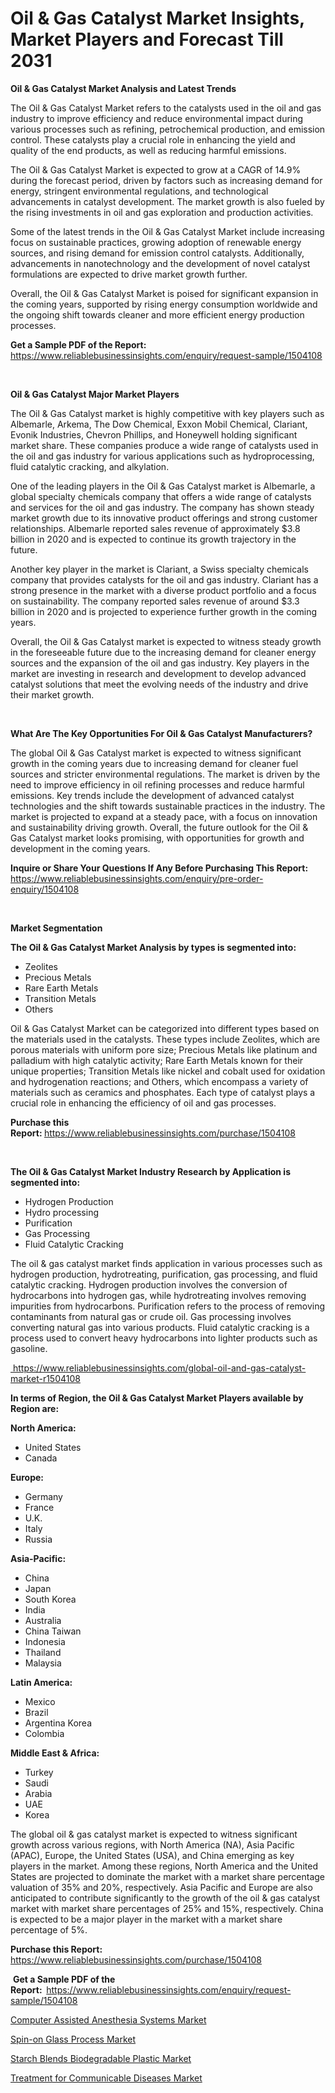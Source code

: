 <p><h1>Oil & Gas Catalyst Market Insights, Market Players and Forecast Till 2031</h1></p><p><strong>Oil & Gas Catalyst Market Analysis and Latest Trends</strong></p>
<p><p>The Oil & Gas Catalyst Market refers to the catalysts used in the oil and gas industry to improve efficiency and reduce environmental impact during various processes such as refining, petrochemical production, and emission control. These catalysts play a crucial role in enhancing the yield and quality of the end products, as well as reducing harmful emissions.</p><p>The Oil & Gas Catalyst Market is expected to grow at a CAGR of 14.9% during the forecast period, driven by factors such as increasing demand for energy, stringent environmental regulations, and technological advancements in catalyst development. The market growth is also fueled by the rising investments in oil and gas exploration and production activities.</p><p>Some of the latest trends in the Oil & Gas Catalyst Market include increasing focus on sustainable practices, growing adoption of renewable energy sources, and rising demand for emission control catalysts. Additionally, advancements in nanotechnology and the development of novel catalyst formulations are expected to drive market growth further.</p><p>Overall, the Oil & Gas Catalyst Market is poised for significant expansion in the coming years, supported by rising energy consumption worldwide and the ongoing shift towards cleaner and more efficient energy production processes.</p></p>
<p><strong>Get a Sample PDF of the Report:&nbsp;</strong> <a href="https://www.reliablebusinessinsights.com/enquiry/request-sample/1504108">https://www.reliablebusinessinsights.com/enquiry/request-sample/1504108</a></p>
<p>&nbsp;</p>
<p><strong>Oil & Gas Catalyst Major Market Players</strong></p>
<p><p>The Oil & Gas Catalyst market is highly competitive with key players such as Albemarle, Arkema, The Dow Chemical, Exxon Mobil Chemical, Clariant, Evonik Industries, Chevron Phillips, and Honeywell holding significant market share. These companies produce a wide range of catalysts used in the oil and gas industry for various applications such as hydroprocessing, fluid catalytic cracking, and alkylation.</p><p>One of the leading players in the Oil & Gas Catalyst market is Albemarle, a global specialty chemicals company that offers a wide range of catalysts and services for the oil and gas industry. The company has shown steady market growth due to its innovative product offerings and strong customer relationships. Albemarle reported sales revenue of approximately $3.8 billion in 2020 and is expected to continue its growth trajectory in the future.</p><p>Another key player in the market is Clariant, a Swiss specialty chemicals company that provides catalysts for the oil and gas industry. Clariant has a strong presence in the market with a diverse product portfolio and a focus on sustainability. The company reported sales revenue of around $3.3 billion in 2020 and is projected to experience further growth in the coming years.</p><p>Overall, the Oil & Gas Catalyst market is expected to witness steady growth in the foreseeable future due to the increasing demand for cleaner energy sources and the expansion of the oil and gas industry. Key players in the market are investing in research and development to develop advanced catalyst solutions that meet the evolving needs of the industry and drive their market growth.</p></p>
<p>&nbsp;</p>
<p><strong>What Are The Key Opportunities For Oil & Gas Catalyst Manufacturers?</strong></p>
<p><p>The global Oil & Gas Catalyst market is expected to witness significant growth in the coming years due to increasing demand for cleaner fuel sources and stricter environmental regulations. The market is driven by the need to improve efficiency in oil refining processes and reduce harmful emissions. Key trends include the development of advanced catalyst technologies and the shift towards sustainable practices in the industry. The market is projected to expand at a steady pace, with a focus on innovation and sustainability driving growth. Overall, the future outlook for the Oil & Gas Catalyst market looks promising, with opportunities for growth and development in the coming years.</p></p>
<p><strong>Inquire or Share Your Questions If Any Before Purchasing This Report:</strong> <a href="https://www.reliablebusinessinsights.com/enquiry/pre-order-enquiry/1504108">https://www.reliablebusinessinsights.com/enquiry/pre-order-enquiry/1504108</a></p>
<p>&nbsp;</p>
<p><strong>Market Segmentation</strong></p>
<p><strong>The Oil & Gas Catalyst Market Analysis by types is segmented into:</strong></p>
<p><ul><li>Zeolites</li><li>Precious Metals</li><li>Rare Earth Metals</li><li>Transition Metals</li><li>Others</li></ul></p>
<p><p>Oil & Gas Catalyst Market can be categorized into different types based on the materials used in the catalysts. These types include Zeolites, which are porous materials with uniform pore size; Precious Metals like platinum and palladium with high catalytic activity; Rare Earth Metals known for their unique properties; Transition Metals like nickel and cobalt used for oxidation and hydrogenation reactions; and Others, which encompass a variety of materials such as ceramics and phosphates. Each type of catalyst plays a crucial role in enhancing the efficiency of oil and gas processes.</p></p>
<p><strong>Purchase this Report:&nbsp;</strong><a href="https://www.reliablebusinessinsights.com/purchase/1504108">https://www.reliablebusinessinsights.com/purchase/1504108</a></p>
<p>&nbsp;</p>
<p><strong>The Oil & Gas Catalyst Market Industry Research by Application is segmented into:</strong></p>
<p><ul><li>Hydrogen Production</li><li>Hydro processing</li><li>Purification</li><li>Gas Processing</li><li>Fluid Catalytic Cracking</li></ul></p>
<p><p>The oil & gas catalyst market finds application in various processes such as hydrogen production, hydrotreating, purification, gas processing, and fluid catalytic cracking. Hydrogen production involves the conversion of hydrocarbons into hydrogen gas, while hydrotreating involves removing impurities from hydrocarbons. Purification refers to the process of removing contaminants from natural gas or crude oil. Gas processing involves converting natural gas into various products. Fluid catalytic cracking is a process used to convert heavy hydrocarbons into lighter products such as gasoline.</p></p>
<p><a href="https://www.reliablebusinessinsights.com/global-oil-and-gas-catalyst-market-r1504108">&nbsp;https://www.reliablebusinessinsights.com/global-oil-and-gas-catalyst-market-r1504108</a></p>
<p><strong>In terms of Region, the Oil & Gas Catalyst Market Players available by Region are:</strong></p>
<p>
    <p> <strong> North America: </strong>
        <ul>
            <li>United States</li>
            <li>Canada</li>
        </ul>
        </p> 
    <p> <strong> Europe: </strong>
        <ul>
            <li>Germany</li>
            <li>France</li>
            <li>U.K.</li>
            <li>Italy</li>
            <li>Russia</li>
        </ul>
        </p> 
    <p> <strong> Asia-Pacific: </strong>
        <ul>
            <li>China</li>
            <li>Japan</li>
            <li>South Korea</li>
            <li>India</li>
            <li>Australia</li>
            <li>China Taiwan</li>
            <li>Indonesia</li>
            <li>Thailand</li>
            <li>Malaysia</li>
        </ul>
        </p> 
    <p> <strong> Latin America: </strong>
        <ul>
            <li>Mexico</li>
            <li>Brazil</li>
            <li>Argentina Korea</li>
            <li>Colombia</li>
        </ul>
        </p> 
    <p> <strong> Middle East & Africa: </strong>
        <ul>
            <li>Turkey</li>
            <li>Saudi</li>
            <li>Arabia</li>
            <li>UAE</li>
            <li>Korea</li>
        </ul>
    </p>
    </p>
<p><p>The global oil & gas catalyst market is expected to witness significant growth across various regions, with North America (NA), Asia Pacific (APAC), Europe, the United States (USA), and China emerging as key players in the market. Among these regions, North America and the United States are projected to dominate the market with a market share percentage valuation of 35% and 20%, respectively. Asia Pacific and Europe are also anticipated to contribute significantly to the growth of the oil & gas catalyst market with market share percentages of 25% and 15%, respectively. China is expected to be a major player in the market with a market share percentage of 5%.</p></p>
<p><strong>Purchase this Report: </strong><a href="https://www.reliablebusinessinsights.com/purchase/1504108">https://www.reliablebusinessinsights.com/purchase/1504108</a></p>
<p>&nbsp;<strong>Get a Sample PDF of the Report:&nbsp;&nbsp;</strong><a href="https://www.reliablebusinessinsights.com/enquiry/request-sample/1504108">https://www.reliablebusinessinsights.com/enquiry/request-sample/1504108</a></p>
<p><strong></strong></p>
<p><p><a href="https://github.com/mackpencerus/Market-Research-Report-List-1/blob/main/computer-assisted-anesthesia-systems-market.md">Computer Assisted Anesthesia Systems Market</a></p><p><a href="https://medium.com/@codystark63/spin-on-glass-process-market-size-share-trends-analysis-report-by-end-use-68a631c15a40">Spin-on Glass Process Market</a></p><p><a href="https://medium.com/@lottierunte68/future-trends-in-global-starch-blends-biodegradable-plastic-market-market-insights-and-analysis-cc1c79abc7ad">Starch Blends Biodegradable Plastic Market</a></p><p><a href="https://github.com/avrinamou1/Market-Research-Report-List-1/blob/main/treatment-for-communicable-diseases-market.md">Treatment for Communicable Diseases Market</a></p></p>